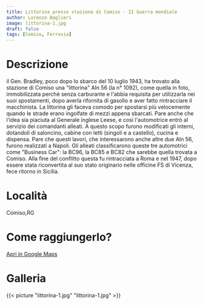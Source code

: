 ```yaml
---
title: Littorina presso stazione di Comiso - II Guerra mondiale
author: Lorenzo Baglieri
image: littorina-1.jpg
draft: false
tags: [Comiso, Ferrovia]
---
```


# Descrizione
il Gen. Bradley, poco dopo lo sbarco del 10 luglio 1943, ha trovato alla stazione di Comiso una "littorina" Aln 56 
(la n° 1092), come quella in foto, immobilizzata perchè senza carburante e l'abbia requisita per utilizzarla nei 
suoi spostamenti, dopo averla rifornita di gasolio e aver fatto rintracciare il macchinista. La littorina gli faceva 
comodo per spostarsi più velocemente quando le strade erano ingolfate di mezzi appena sbarcati. Pare anche che l'idea 
sia piaciuta al Generale inglese Leese, e così l'automotrice entrò al servizio dei comandanti alleati. A questo scopo 
furono modificati gli interni, dotandoli di saloncino, cabine con letti (singoli e a castello), cucina e dispensa. 
Pare che questi lavori, che interessarono anche altre due Aln 56, furono realizzati a Napoli. Gli alleati classificarono 
queste tre automotrici come "Business Car": la BC96, la BC85 e BC82 che sarebbe quella trovata a Comiso. Alla fine del 
conflitto questa fu rintracciata a Roma e nel 1947, dopo essere stata riconvertita al suo stato originario nelle officine 
FS di Vicenza, fece ritorno in Sicilia.


# Località
Comiso,RG

# Come raggiungerlo?
[Apri in Google Maps](https://goo.gl/maps/99Y6J7P8XcyXqnur7)

# Galleria

{{< picture "littorina-1.jpg" "littorina-1.jpg" >}}